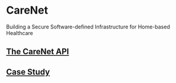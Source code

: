 # CareNet
Building a Secure Software-defined Infrastructure for Home-based Healthcare

## [The CareNet API](https://github.com/ACANETS/CareNet/blob/master/API.md)

## [Case Study](https://github.com/ACANETS/CareNet/blob/master/Case.md)